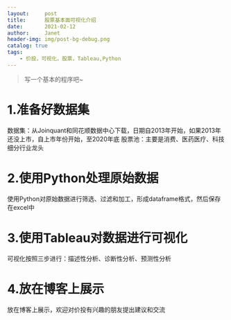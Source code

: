```yaml
---
layout:     post
title:      股票基本面可视化介绍
date:       2021-02-12
author:     Janet
header-img: img/post-bg-debug.png
catalog: true
tags:
    - 价投，可视化，股票，Tableau,Python
---
```


>写一个基本的程序吧~ 

# 1.准备好数据集

数据集：从Joinquant和同花顺数据中心下载，日期自2013年开始，如果2013年还没上市，自上市年份开始，至2020年底
股票池：主要是消费、医药医疗、科技细分行业龙头

# 2.使用Python处理原始数据

使用Python对原始数据进行筛选、过滤和加工，形成dataframe格式，然后保存在excel中


# 3.使用Tableau对数据进行可视化

可视化按照三步进行：描述性分析、诊断性分析、预测性分析

 # 4.放在博客上展示
 
放在博客上展示，欢迎对价投有兴趣的朋友提出建议和交流


